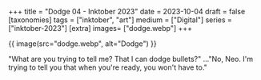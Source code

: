+++
title = "Dodge 04 - Inktober 2023"
date = 2023-10-04
draft =  false
[taxonomies]
tags = ["inktober", "art"]
medium = ["Digital"]
series = ["inktober-2023"]
[extra]
images= ["dodge.webp"]
+++

{{ image(src="dodge.webp", alt="Dodge") }}

"What are you trying to tell me? That I can dodge bullets?" ..."No, Neo. I'm trying to tell you that when you're ready, you won't have to."
